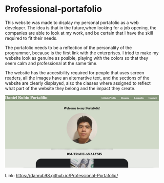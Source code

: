 # Professional-portafolio
This website was made to display my personal portafolio as a web developer. The idea is that in the future,when looking for a job opening, the companies are able to look at my work, and be certain that I have the skill required to fit their needs.

The portafolio needs to be a reflection of the personality of the programmer, because is the first link with the enterprises. I tried to make my website look as genuine as posible, playing with the colors so that they seem calm and professional at the same time.

The website has the accesibility required for people that uses screen readers, all the images have an alternartive text, and the sections of the website are clearly displayed, also the classes where assigned to reflect what part of the website they belong and the impact they create.

![My Professional portafolio view for the User to visualize the webpage.](./code/assets/images/portafolio.png)

Link:
https://danrub98.github.io/Professional-Portafolio/